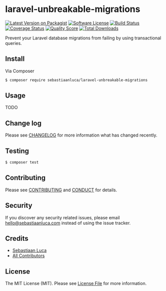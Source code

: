 # laravel-unbreakable-migrations

[![Latest Version on Packagist][ico-version]][link-packagist]
[![Software License][ico-license]](LICENSE.md)
[![Build Status][ico-travis]][link-travis]
[![Coverage Status][ico-scrutinizer]][link-scrutinizer]
[![Quality Score][ico-code-quality]][link-code-quality]
[![Total Downloads][ico-downloads]][link-downloads]

Prevent your Laravel database migrations from failing by using transactional queries.

## Install

Via Composer

``` bash
$ composer require sebastiaanluca/laravel-unbreakable-migrations
```

## Usage

TODO

## Change log

Please see [CHANGELOG](CHANGELOG.md) for more information what has changed recently.

## Testing

``` bash
$ composer test
```

## Contributing

Please see [CONTRIBUTING](CONTRIBUTING.md) and [CONDUCT](CONDUCT.md) for details.

## Security

If you discover any security related issues, please email hello@sebastiaanluca.com instead of using the issue tracker.

## Credits

- [Sebastiaan Luca][link-author]
- [All Contributors][link-contributors]

## License

The MIT License (MIT). Please see [License File](LICENSE.md) for more information.

[ico-version]: https://img.shields.io/packagist/v/sebastiaanluca/laravel-unbreakable-migrations.svg?style=flat-square
[ico-license]: https://img.shields.io/badge/license-MIT-brightgreen.svg?style=flat-square
[ico-travis]: https://img.shields.io/travis/sebastiaanluca/laravel-unbreakable-migrations/master.svg?style=flat-square
[ico-scrutinizer]: https://img.shields.io/scrutinizer/coverage/g/sebastiaanluca/laravel-unbreakable-migrations.svg?style=flat-square
[ico-code-quality]: https://img.shields.io/scrutinizer/g/sebastiaanluca/laravel-unbreakable-migrations.svg?style=flat-square
[ico-downloads]: https://img.shields.io/packagist/dt/sebastiaanluca/laravel-unbreakable-migrations.svg?style=flat-square

[link-packagist]: https://packagist.org/packages/sebastiaanluca/laravel-unbreakable-migrations
[link-travis]: https://travis-ci.org/sebastiaanluca/laravel-unbreakable-migrations
[link-scrutinizer]: https://scrutinizer-ci.com/g/sebastiaanluca/laravel-unbreakable-migrations/code-structure
[link-code-quality]: https://scrutinizer-ci.com/g/sebastiaanluca/laravel-unbreakable-migrations
[link-downloads]: https://packagist.org/packages/sebastiaanluca/laravel-unbreakable-migrations
[link-author]: https://github.com/sebastiaanluca
[link-contributors]: ../../contributors
